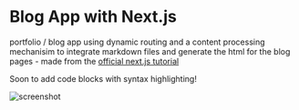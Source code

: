 # Blog App with Next.js
portfolio / blog app using dynamic routing and a content processing mechanisim to integrate markdown files and generate the html for the blog pages - made from the [official next.js tutorial](https://nextjs.org/learn/basics/create-nextjs-app)

Soon to add code blocks with syntax highlighting!

![screenshot](https://github.com/Milanxam/blog-app-next-js/assets/96538473/de7fdba8-29ea-4bad-a758-f4388ff48a10)
